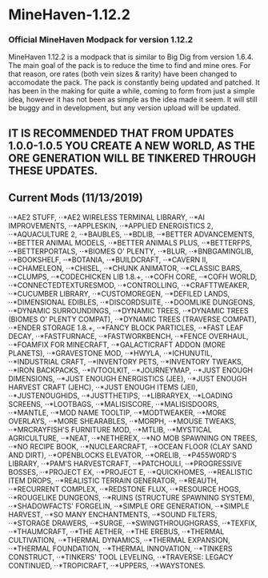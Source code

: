 # MineHaven-1.12.2
### Official MineHaven Modpack for version 1.12.2

MineHaven 1.12.2 is a modpack that is similar to Big Dig from version 1.6.4. The main goal of the pack is to reduce the time to find and mine ores.
For that reason, ore rates (both vein sizes & rarity) have been changed to accomodate the pack. The pack is constantly being updated and patched. It has been in the making for quite a while, coming to form from just a simple idea, however it has not been as simple as the idea made it seem. It will still be buggy and in development, but any version upload will be updated. 

## IT IS RECOMMENDED THAT FROM UPDATES 1.0.0-1.0.5 YOU CREATE A NEW WORLD, AS THE ORE GENERATION WILL BE TINKERED THROUGH THESE UPDATES.

## Current Mods (11/13/2019)
⋅⋅*AE2 STUFF,
⋅⋅*AE2 WIRELESS TERMINAL LIBRARY,
⋅⋅*AI IMPROVEMENTS,
⋅⋅*APPLESKIN,
⋅⋅*APPLIED ENERGISTICS 2,
⋅⋅*AQUACULTURE 2,
⋅⋅*BAUBLES,
⋅⋅*BDLIB,
⋅⋅*BETTER ADVANCEMENTS,
⋅⋅*BETTER ANIMAL MODELS,
⋅⋅*BETTER ANIMALS PLUS,
⋅⋅*BETTERFPS,
⋅⋅*BETTERPORTALS,
⋅⋅*BIOMES O' PLENTY,
⋅⋅*BLUR,
⋅⋅*BNBGAMINGLIB,
⋅⋅*BOOKSHELF,
⋅⋅*BOTANIA,
⋅⋅*BUILDCRAFT,
⋅⋅*CAVERN II,
⋅⋅*CHAMELEON,
⋅⋅*CHISEL,
⋅⋅*CHUNK ANIMATOR,
⋅⋅*CLASSIC BARS,
⋅⋅*CLUMPS,
⋅⋅*CODECHICKEN LIB 1.8.+,
⋅⋅*COFH CORE,
⋅⋅*COFH WORLD,
⋅⋅*CONNECTEDTEXTURESMOD,
⋅⋅*CONTROLLING,
⋅⋅*CRAFTTWEAKER,
⋅⋅*CUCUMBER LIBRARY,
⋅⋅*CUSTOMOREGEN,
⋅⋅*DEFILED LANDS,
⋅⋅*DIMENSIONAL EDIBLES,
⋅⋅*DISCORDSUITE,
⋅⋅*DOOMLIKE DUNGEONS,
⋅⋅*DYNAMIC SURROUNDINGS,
⋅⋅*DYNAMIC TREES,
⋅⋅*DYNAMIC TREES (BIOMES O' PLENTY COMPAT),
⋅⋅*DYNAMIC TREES (TRAVERSE COMPAT),
⋅⋅*ENDER STORAGE 1.8.+,
⋅⋅*FANCY BLOCK PARTICLES,
⋅⋅*FAST LEAF DECAY,
⋅⋅*FASTFURNACE,
⋅⋅*FASTWORKBENCH,
⋅⋅*FENCE OVERHAUL,
⋅⋅*FOAMFIX FOR MINECRAFT,
⋅⋅*GALACTICRAFT ADDON (MORE PLANETS),
⋅⋅*GRAVESTONE MOD,
⋅⋅*HWYLA,
⋅⋅*ICHUNUTIL,
⋅⋅*INDUSTRIAL CRAFT,
⋅⋅*INVENTORY PETS,
⋅⋅*INVENTORY TWEAKS,
⋅⋅*IRON BACKPACKS,
⋅⋅*IVTOOLKIT,
⋅⋅*JOURNEYMAP,
⋅⋅*JUST ENOUGH DIMENSIONS,
⋅⋅*JUST ENOUGH ENERGISTICS (JEE),
⋅⋅*JUST ENOUGH HARVEST CRAFT (JEHC),
⋅⋅*JUST ENOUGH ITEMS (JEI),
⋅⋅*JUSTENOUGHIDS,
⋅⋅*JUSTTHETIPS,
⋅⋅*LIBRARYEX,
⋅⋅*LOADING SCREENS,
⋅⋅*LOOTBAGS,
⋅⋅*MALISISCORE,
⋅⋅*MALISISDOORS,
⋅⋅*MANTLE,
⋅⋅*MOD NAME TOOLTIP,
⋅⋅*MODTWEAKER,
⋅⋅*MORE OVERLAYS,
⋅⋅*MORE SHEARABLES,
⋅⋅*MORPH,
⋅⋅*MOUSE TWEAKS,
⋅⋅*MRCRAYFISH'S FURNITURE MOD,
⋅⋅*MTLIB,
⋅⋅*MYSTICAL AGRICULTURE,
⋅⋅*NEAT,
⋅⋅*NETHEREX,
⋅⋅*NO MOB SPAWNING ON TREES,
⋅⋅*NO RECIPE BOOK,
⋅⋅*NUCLEARCRAFT,
⋅⋅*OCEAN FLOOR (CLAY SAND AND DIRT),
⋅⋅*OPENBLOCKS ELEVATOR,
⋅⋅*ORELIB,
⋅⋅*P455W0RD'S LIBRARY,
⋅⋅*PAM'S HARVESTCRAFT,
⋅⋅*PATCHOULI,
⋅⋅*PROGRESSIVE BOSSES,
⋅⋅*PROJECT EX,
⋅⋅*PROJECT E,
⋅⋅*QUICKHOMES,
⋅⋅*REALISTIC ITEM DROPS,
⋅⋅*REALISTIC TERRAIN GENERATOR,
⋅⋅*REAUTH,
⋅⋅*RECURRENT COMPLEX,
⋅⋅*REDSTONE FLUX,
⋅⋅*RESOURCE HOGS,
⋅⋅*ROUGELIKE DUNGEONS,
⋅⋅*RUINS (STRUCTURE SPAWNING SYSTEM),
⋅⋅*SHADOWFACTS' FORGELIN,
⋅⋅*SIMPLE ORE GENERATION,
⋅⋅*SIMPLE HARVEST,
⋅⋅*SO MANY ENCHANTMENTS,
⋅⋅*SOUND FILTERS,
⋅⋅*STORAGE DRAWERS,
⋅⋅*SURGE,
⋅⋅*SWINGTHROUGHGRASS,
⋅⋅*TEXFIX,
⋅⋅*THAUMCRAFT,
⋅⋅*THE AETHER,
⋅⋅*THE EREBUS,
⋅⋅*THERMAL CULTIVATION,
⋅⋅*THERMAL DYNAMICS,
⋅⋅*THERMAL EXPANSION,
⋅⋅*THERMAL FOUNDATION,
⋅⋅*THERMAL INNOVATION,
⋅⋅*TINKERS CONSTRUCT,
⋅⋅*TINKERS' TOOL LEVELING,
⋅⋅*TRAVERSE: LEGACY CONTINUED,
⋅⋅*TROPICRAFT,
⋅⋅*UPPERS,
⋅⋅*WAYSTONES.
